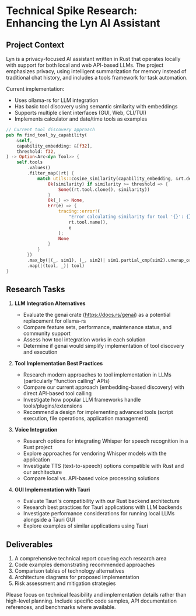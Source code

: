 # Technical Spike Research: Enhancing the Lyn AI Assistant

## Project Context

Lyn is a privacy-focused AI assistant written in Rust that operates locally with support for both local and web API-based LLMs. The project emphasizes privacy, using intelligent summarization for memory instead of traditional chat history, and includes a tools framework for task automation.

Current implementation:
- Uses ollama-rs for LLM integration
- Has basic tool discovery using semantic similarity with embeddings
- Supports multiple client interfaces (GUI, Web, CLI/TUI)
- Implements calculator and date/time tools as examples

```rust
// Current tool discovery approach
pub fn find_tool_by_capability(
    &self,
    capability_embedding: &[f32],
    threshold: f32,
) -> Option<Arc<dyn Tool>> {
    self.tools
        .values()
        .filter_map(|rt| {
            match utils::cosine_similarity(capability_embedding, &rt.description_embedding) {
                Ok(similarity) if similarity >= threshold => {
                    Some((rt.tool.clone(), similarity))
                }
                Ok(_) => None,
                Err(e) => {
                    tracing::error!(
                        "Error calculating similarity for tool '{}': {}",
                        rt.tool.name(),
                        e
                    );
                    None
                }
            }
        })
        .max_by(|(_, sim1), (_, sim2)| sim1.partial_cmp(sim2).unwrap_or(std::cmp::Ordering::Equal))
        .map(|(tool, _)| tool)
}
```

## Research Tasks

1. **LLM Integration Alternatives**
   - Evaluate the genai crate (https://docs.rs/genai) as a potential replacement for ollama-rs
   - Compare feature sets, performance, maintenance status, and community support
   - Assess how tool integration works in each solution
   - Determine if genai would simplify implementation of tool discovery and execution

2. **Tool Implementation Best Practices**
   - Research modern approaches to tool implementation in LLMs (particularly "function calling" APIs)
   - Compare our current approach (embedding-based discovery) with direct API-based tool calling
   - Investigate how popular LLM frameworks handle tools/plugins/extensions
   - Recommend a design for implementing advanced tools (script execution, file operations, application management)

3. **Voice Integration**
   - Research options for integrating Whisper for speech recognition in a Rust project
   - Explore approaches for vendoring Whisper models with the application
   - Investigate TTS (text-to-speech) options compatible with Rust and our architecture
   - Compare local vs. API-based voice processing solutions

4. **GUI Implementation with Tauri**
   - Evaluate Tauri's compatibility with our Rust backend architecture
   - Research best practices for Tauri applications with LLM backends
   - Investigate performance considerations for running local LLMs alongside a Tauri GUI
   - Explore examples of similar applications using Tauri

## Deliverables

1. A comprehensive technical report covering each research area
2. Code examples demonstrating recommended approaches
3. Comparison tables of technology alternatives
4. Architecture diagrams for proposed implementation
5. Risk assessment and mitigation strategies

Please focus on technical feasibility and implementation details rather than high-level planning. Include specific code samples, API documentation references, and benchmarks where available.
